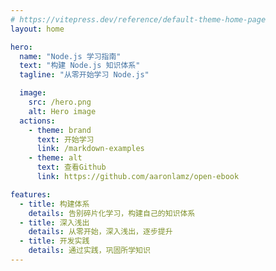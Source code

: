 ```yaml
---
# https://vitepress.dev/reference/default-theme-home-page
layout: home

hero:
  name: "Node.js 学习指南"
  text: "构建 Node.js 知识体系"
  tagline: "从零开始学习 Node.js"

  image:
    src: /hero.png
    alt: Hero image
  actions:
    - theme: brand
      text: 开始学习
      link: /markdown-examples
    - theme: alt
      text: 查看Github
      link: https://github.com/aaronlamz/open-ebook

features:
  - title: 构建体系
    details: 告别碎片化学习，构建自己的知识体系
  - title: 深入浅出
    details: 从零开始，深入浅出，逐步提升
  - title: 开发实践
    details: 通过实践，巩固所学知识
---
```


